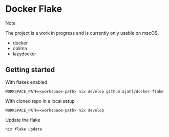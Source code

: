 # Docker Flake

> [!NOTE]  
> The project is a work in progress and is currently only usable on macOS.

- docker
- colima
- lazydocker

## Getting started

With flakes enabled
```console
WORKSPACE_PATH=<workspace-path> nix develop github:ajahl/docker-flake
```

With cloned repo in a local setup
```console
WORKSPACE_PATH=<workspace-path> nix develop
```

Update the flake
```console
nix flake update
```
